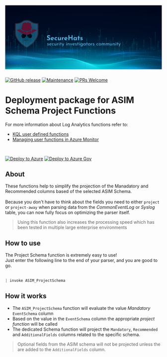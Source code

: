 ![logo](./media/sh-banners.png)
=========
[![GitHub release](https://img.shields.io/github/release/SecureHats/Sentinel-playground.svg?style=flat-square)](https://github.com/SecureHats/Sentinel-playground/releases)
[![Maintenance](https://img.shields.io/maintenance/yes/2023.svg?style=flat-square)]()
[![PRs Welcome](https://img.shields.io/badge/PRs-welcome-brightgreen.svg?style=flat-square)](http://makeapullrequest.com)

# Deployment package for ASIM Schema Project Functions

For more information about Log Analytics functions refer to:

- [KQL user defined functions](https://docs.microsoft.com/azure/data-explorer/kusto/query/functions/user-defined-functions)
- [Managing user functions in Azure Monitor](https://docs.microsoft.com/azure/azure-monitor/logs/functions)

<br/>

[![Deploy to Azure](https://aka.ms/deploytoazurebutton)](https://portal.azure.com/#create/Microsoft.Template/uri/https%3A%2F%2Fraw.githubusercontent.com%2FSecureHats%2FASIM_ProjectSchema%2Fmain%2Fdeployment.json) [![Deploy to Azure Gov](https://aka.ms/deploytoazuregovbutton)](https://portal.azure.us/#create/Microsoft.Template/uri/https%3A%2F%2Fraw.githubusercontent.com%2FSecureHats%2FASIM_ProjectSchema%2Fmain%2Fdeployment.json)

## About

These functions help to simplify the projection of the Manadatory and Recommended columns based of the selected ASIM Schema.<br><br>
Because you don't have to think about the fields you need to either `project` or `project-away` when parsing data from the _CommonEventLog_ or _Syslog_ table, you can now fully focus on optimizing the parser itself.

> Using this function also increases the processing speed which has been tested in multiple large enterprise environments

## How to use

The Project Schema function is extremely easy to use!<br>
Just enter the following line to the end of your parser, and you are good to go.<br>

```js

| invoke ASIM_ProjectSchema

```

## How it works

- The `ASIM_ProjectSchema` function will evaluate the value _*Mandatory*_ `EventSchema` column<br>
- Based on the value in the `EventSchema` column the appropriate _project function_ will be called
- The dedicated Schema function will project the `Mandatory`, `Recommended` and `AdditionalFields` columns related to the specific schema. <br>

> Optional fields from the ASIM schema will not be projected unless the are added to the `AdditionalFields` column.